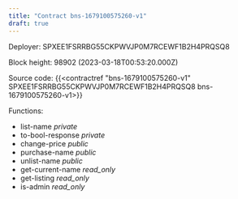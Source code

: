 ```yaml
---
title: "Contract bns-1679100575260-v1"
draft: true
---
```

Deployer: SPXEE1FSRRBG55CKPWVJP0M7RCEWF1B2H4PRQSQ8


 



Block height: 98902 (2023-03-18T00:53:20.000Z)

Source code: {{<contractref "bns-1679100575260-v1" SPXEE1FSRRBG55CKPWVJP0M7RCEWF1B2H4PRQSQ8 bns-1679100575260-v1>}}

Functions:

* list-name _private_
* to-bool-response _private_
* change-price _public_
* purchase-name _public_
* unlist-name _public_
* get-current-name _read_only_
* get-listing _read_only_
* is-admin _read_only_
